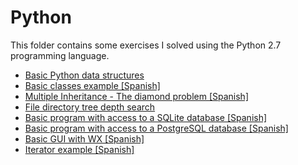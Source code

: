 # Python

This folder contains some exercises I solved using the Python 2.7 programming language.

- [Basic Python data structures](/Python2.7/basic_structures.py)
- [Basic classes example [Spanish]](/Python2.7/circulo.py)
- [Multiple Inheritance - The diamond problem [Spanish]](/Python2.7/problema_del_rombo.py)
- [File directory tree depth search](/Python2.7/depthSearch.py)
- [Basic program with access to a SQLite database [Spanish]](/Python2.7/database_basico_sqlite.py)
- [Basic program with access to a PostgreSQL database [Spanish]](/Python2.7/database_basico_postgresql.py)
- [Basic GUI with WX [Spanish]](/Python2.7/gui_basica.py)
- [Iterator example [Spanish]](/Python2.7/lista_simple_iterator.py)